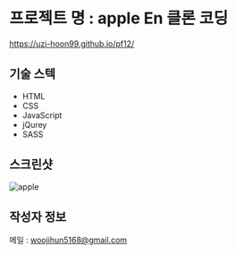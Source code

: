 # 프로젝트 명 : apple En 클론 코딩
https://uzi-hoon99.github.io/pf12/

## 기술 스텍
- HTML
- CSS
- JavaScript
- jQurey
- SASS

## 스크린샷
![apple](https://github.com/uzi-hoon99/pf12/assets/142555239/f72c775c-3238-4828-92af-63336dcf97ca)

## 작성자 정보
메일 : woojihun5168@gmail.com
